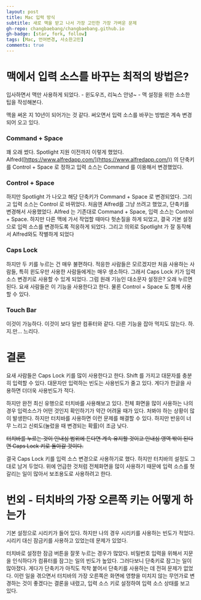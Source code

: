 ```yaml
---
layout: post
title: Mac 입력 방식
subtitle: 새로 맥을 받고 나서 가장 고민한 가장 가벼운 문제
gh-repo: changbaebang/changbaebang.github.io
gh-badge: [star, fork, follow]
tags: [Mac, 언어변경, 사소한고민]
comments: true
---
```


# 맥에서 입력 소스를 바꾸는 최적의 방법은?

입사하면서 맥만 사용하게 되었다. - 윈도우즈, 리눅스 안녕~ -  맥 설정을 위한 소소한 팁을 작성해본다.

맥을 써온 지 10년이 되어가는 것 같다. 써오면서 입력 소스를 바꾸는 방법은 계속 변경되어 오고 있다.

### Command + Space

꽤 오래 썼다. Spotlight 지원 이전까지 이렇게 했었다. Alfred([https://www.alfredapp.com/](https://www.alfredapp.com/)) 의 단축키를 Control + Space 로 정하고 입력 소스는 Command 를 이용해서 변경했었다.

### Control + Space

하지만 Spotlight 가 나오고 해당 단축키가 Command + Space 로 변경되었다. 그리고 입력 소스는 Control 로 바뀌었다. 처음엔 Alfred를 그냥 쓰려고 했었고, 단축키를 변경해서 사용했었다. Alfred 는 기존대로 Command + Space, 입력 소스는 Control + Space. 하지만 다른 맥에 가서 작업할 때마다 헛손질을 하게 되었고, 결국 기본 설정으로 입력 소스를 변경하도록 적응하게 되었다. 그리고 의외로 Spotlight 가 잘 동작해서 Alfred와도 작별하게 되었다

### Caps Lock

하지만 두 키를 누르는 건 매우 불편하다. 적응한 사람들은 모르겠지만 처음 사용하는 사람들, 특히 윈도우만 사용한 사람들에게는 매우 생소하다. 그래서 Caps Lock 키가 입력소스 변경키로 사용할 수 있게 되었다. 그럼 원래 기능인 대소문자 설정은? 오래 누르면 된다. 요새 사람들은 이 기능을 사용한다고 한다. 물론 Control + Space 도 함께 사용할 수 있다.

### Touch Bar

이것이 가능하다. 이것이 보다 일반 컴퓨터와 같다. 다른 기능을 잡아 먹지도 않는다. 하.지.만... 느리다.

# 결론

요새 사람들은 Caps Lock  키를 많이 사용한다고 한다. Shift 를 가지고 대문자를 충분히 입력할 수 있다. 대문자만 입력하는 빈도는 사용빈도가 줄고 있다. 게다가 한글을 사용하면 더더욱 사용빈도가 적다.

하지만 완전 최신 유행으로 터치바를 사용해보고 있다. 전체 화면을 많이 사용하는 나의 경우 입력소스가 어떤 것인지 확인하기가 약간 어려울 때가 있다. 처봐야 하는 상황이 많이 발생한다. 하지만 터치바를 사용하면 이런 문제를 해결할 수 있다. 하지만 반응이 너무 느리고 신뢰도(눌렀을 때 변경되는 확률)이 조금 낮다.

~~터치바를 누르는 것이 인내심 범위에 든다면 계속 유지할 것이고
인내심 영역 밖이 된다면 Caps Lock 키로 돌아갈 것이다.~~

결국 Caps Lock 키를 입력 소스 변경으로 사용하기로 했다. 하지만 터치바의 설정도 그대로 남겨 두었다. 위에 언급한 것처럼 전체화면을 많이 사용하기 때문에 입력 소스를 헛갈리는 일이 많아서 보조용도로 사용하려고 한다.

# 번외 - 터치바의 가장 오른쪽 키는 어떻게 하는가

기본 설정으로 시리키가 들어 있다. 하지만 나의 경우 시리키를 사용하는 빈도가 적었다. 시리키 대신 잠금키를 사용하고 있었는데 문제가 있었다.

터치바로 설정한 잠금 버튼을 잘못 누르는 경우가 많았다. 비밀번호 입력을 위해서 지문을 인식하다가 컴퓨터를 잠그는 일의 빈도가 높았다. 그러다보니 단축키로 잠그는 일이 많아졌다. 게다가 단축키가 아직도 착착 붙어서 단축키를 사용하는 데 전혀 문제가 없었다. 이런 일을 겪으면서 터치바의 가장 오른쪽은 화면에 영향을 미치지 않는 무언가로 변경하는 것이 좋겠다는 결론을 내렸고, 입력 소스 키로 설정하여 입력 소스 상태를 보고 있다.
